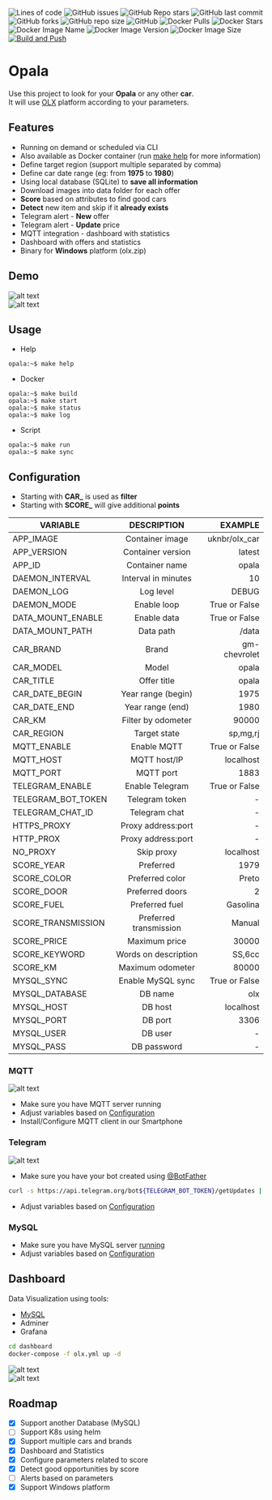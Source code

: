 ![Lines of code](https://img.shields.io/tokei/lines/github/uknbr/opala)
![GitHub issues](https://img.shields.io/github/issues-raw/uknbr/opala)
![GitHub Repo stars](https://img.shields.io/github/stars/uknbr/opala)
![GitHub last commit](https://img.shields.io/github/last-commit/uknbr/opala)
![GitHub forks](https://img.shields.io/github/forks/uknbr/opala)
![GitHub repo size](https://img.shields.io/github/repo-size/uknbr/opala)
![GitHub](https://img.shields.io/github/license/uknbr/opala)
![Docker Pulls](https://img.shields.io/docker/pulls/uknbr/olx-car)
![Docker Stars](https://img.shields.io/docker/stars/uknbr/olx-car)
![Docker Image Name](https://img.shields.io/badge/image%20name-uknbr%2Folx--car-blue)
![Docker Image Version](https://img.shields.io/docker/v/uknbr/olx-car?sort=date)
![Docker Image Size](https://img.shields.io/docker/image-size/uknbr/olx-car?sort=date)
[![Build and Push](https://github.com/uknbr/opala/actions/workflows/build-latest.yml/badge.svg?branch=master)](https://github.com/uknbr/opala/actions/workflows/build-latest.yml)


# Opala
Use this project to look for your **Opala** or any other **car**.\
It will use [OLX](https://www.olx.com.br) platform according to your parameters.

## Features
- Running on demand or scheduled via CLI
- Also available as Docker container (run [make help](makefile) for more information)
- Define target region (support multiple separated by comma)
- Define car date range (eg: from __1975__ to __1980__)
- Using local database (SQLite) to __save all information__
- Download images into data folder for each offer
- **Score** based on attributes to find good cars
- **Detect** new item and skip if it __already exists__
- Telegram alert - **New** offer
- Telegram alert - **Update** price
- MQTT integration - dashboard with statistics
- Dashboard with offers and statistics
- Binary for **Windows** platform (olx.zip)

## Demo
![alt text](demo/loading.png "Loading data")\
![alt text](demo/result.png "Execution")

## Usage
- Help

```console
opala:~$ make help
```

- Docker

```console
opala:~$ make build
opala:~$ make start
opala:~$ make status
opala:~$ make log
```

- Script

```console
opala:~$ make run
opala:~$ make sync
```

## Configuration
- Starting with **CAR_** is used as **filter**
- Starting with **SCORE_** will give additional **points**

| VARIABLE           | DESCRIPTION            | EXAMPLE       |
| ------------------ |:----------------------:| -------------:|
| APP_IMAGE          | Container image        | uknbr/olx_car |
| APP_VERSION        | Container version      | latest        |
| APP_ID             | Container name         | opala         |
| DAEMON_INTERVAL    | Interval in minutes    | 10            |
| DAEMON_LOG         | Log level              | DEBUG         |
| DAEMON_MODE        | Enable loop            | True or False |
| DATA_MOUNT_ENABLE  | Enable data            | True or False |
| DATA_MOUNT_PATH    | Data path              | /data         |
| CAR_BRAND          | Brand                  | gm-chevrolet  |
| CAR_MODEL          | Model                  | opala         |
| CAR_TITLE          | Offer title            | opala         |
| CAR_DATE_BEGIN     | Year range (begin)     | 1975          |
| CAR_DATE_END       | Year range (end)       | 1980          |
| CAR_KM             | Filter by odometer     | 90000         |
| CAR_REGION         | Target state           | sp,mg,rj      |
| MQTT_ENABLE        | Enable MQTT            | True or False |
| MQTT_HOST          | MQTT host/IP           | localhost     |
| MQTT_PORT          | MQTT port              | 1883          |
| TELEGRAM_ENABLE    | Enable Telegram        | True or False |
| TELEGRAM_BOT_TOKEN | Telegram token         | -             |
| TELEGRAM_CHAT_ID   | Telegram chat          | -             |
| HTTPS_PROXY        | Proxy address:port     | -             |
| HTTP_PROX          | Proxy address:port     | -             |
| NO_PROXY           | Skip proxy             | localhost     |
| SCORE_YEAR         | Preferred              | 1979          |
| SCORE_COLOR        | Preferred color        | Preto         |
| SCORE_DOOR         | Preferred doors        | 2             |
| SCORE_FUEL         | Preferred fuel         | Gasolina      |
| SCORE_TRANSMISSION | Preferred transmission | Manual        |
| SCORE_PRICE        | Maximum price          | 30000         |
| SCORE_KEYWORD      | Words on description   | SS,6cc        |
| SCORE_KM           | Maximum odometer       | 80000         |
| MYSQL_SYNC         | Enable MySQL sync      | True or False |
| MYSQL_DATABASE     | DB name                | olx           |
| MYSQL_HOST         | DB host                | localhost     |
| MYSQL_PORT         | DB port                | 3306          |
| MYSQL_USER         | DB user                | -             |
| MYSQL_PASS         | DB password            | -             |

### MQTT
![alt text](demo/mqtt.jpeg "MQTT dashboard")
- Make sure you have MQTT server running
- Adjust variables based on [Configuration](#Configuration)
- Install/Configure MQTT client in our Smartphone

### Telegram
![alt text](demo/telegram.jpeg "Telegram notification")
- Make sure you have your bot created using [@BotFather](https://telegram.me/BotFather)

```bash
curl -s https://api.telegram.org/bot${TELEGRAM_BOT_TOKEN}/getUpdates | jq .result[].message.chat.id
```

- Adjust variables based on [Configuration](#Configuration)

### MySQL
- Make sure you have MySQL server [running](#Dashboard)
- Adjust variables based on [Configuration](#Configuration)

## Dashboard

Data Visualization using tools:
- [MySQL](#MySQL)
- Adminer
- Grafana

```bash
cd dashboard
docker-compose -f olx.yml up -d
```

![alt text](demo/dashboard_offer.jpeg "Offers")\
![alt text](demo/dashboard_stat.jpeg "Statistics")

## Roadmap
- [x] Support another Database (MySQL)
- [ ] Support K8s using helm
- [x] Support multiple cars and brands
- [x] Dashboard and Statistics
- [x] Configure parameters related to score
- [x] Detect good opportunities by score
- [ ] Alerts based on parameters
- [x] Support Windows platform
